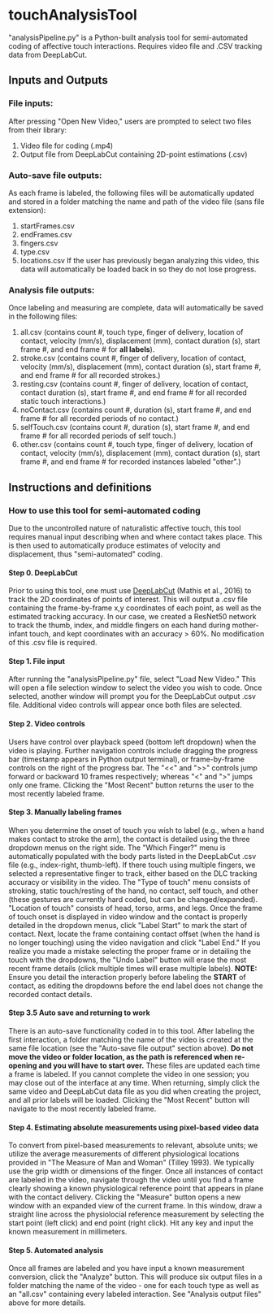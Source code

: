 # touchAnalysisTool
"analysisPipeline.py" is a Python-built analysis tool for semi-automated coding of affective touch interactions. Requires video file and .CSV tracking data from DeepLabCut.

## Inputs and Outputs

### File inputs: 
After pressing "Open New Video," users are prompted to select two files from their library:
1. Video file for coding (.mp4)
2. Output file from DeepLabCut containing 2D-point estimations (.csv)

### Auto-save file outputs: 
As each frame is labeled, the following files will be automatically updated and stored in a folder matching the name and path of the video file (sans file extension):
1. startFrames.csv
2. endFrames.csv
3. fingers.csv
4. type.csv
5. locations.csv
If the user has previously began analyzing this video, this data will automatically be loaded back in so they do not lose progress.

### Analysis file outputs:
Once labeling and measuring are complete, data will automatically be saved in the following files: 
1. all.csv (contains count #, touch type, finger of delivery,	location of contact, velocity (mm/s),	displacement (mm),	contact duration (s),	start frame #, and	end frame # for **all labels**). 
2. stroke.csv (contains count #, finger of delivery,	location of contact, velocity (mm/s),	displacement (mm),	contact duration (s),	start frame #, and	end frame # for all recorded strokes.)
3. resting.csv (contains count #, finger of delivery,	location of contact, contact duration (s),	start frame #, and	end frame # for all recorded static touch interactions.)
4. noContact.csv (contains count #, duration (s),	start frame #, and	end frame # for all recorded periods of no contact.)
5. selfTouch.csv (contains count #, duration (s),	start frame #, and	end frame # for all recorded periods of self touch.)
6. other.csv (contains count #, touch type, finger of delivery,	location of contact, velocity (mm/s),	displacement (mm),	contact duration (s),	start frame #, and	end frame # for recorded instances labeled "other".)

## Instructions and definitions

### How to use this tool for semi-automated coding
Due to the uncontrolled nature of naturalistic affective touch, this tool requires manual input describing when and where contact takes place. This is then used to automatically produce estimates of velocity and displacement, thus "semi-automated" coding. 
#### Step 0. **DeepLabCut**
Prior to using this tool, one must use [DeepLabCut]([url](https://deeplabcut.github.io/DeepLabCut/README.html)) (Mathis et al., 2016) to track the 2D coordinates of points of interest. This will output a .csv file containing the frame-by-frame x,y coordinates of each point, as well as the estimated tracking accuracy. In our case, we created a ResNet50 network to track the thumb, index, and middle fingers on each hand during mother-infant touch, and kept coordinates with an accuracy > 60%. No modification of this .csv file is required.
#### Step 1. **File input**
After running the "analysisPipeline.py" file, select "Load New Video." This will open a file selection window to select the video you wish to code. Once selected, another window will prompt you for the DeepLabCut output .csv file. Additional video controls will appear once both files are selected. 
#### Step 2. **Video controls**
Users have control over playback speed (bottom left dropdown) when the video is playing. Further navigation controls include dragging the progress bar (timestamp appears in Python output terminal), or frame-by-frame controls on the right of the progress bar. The "<<" and ">>" controls jump forward or backward 10 frames respectively; whereas "<" and ">" jumps only one frame. Clicking the "Most Recent" button returns the user to the most recently labeled frame.
#### Step 3. **Manually labeling frames**
When you determine the onset of touch you wish to label (e.g., when a hand makes contact to stroke the arm), the contact is detailed using the three dropdown menus on the right side. The "Which Finger?" menu is automatically populated with the body parts listed in the DeepLabCut .csv file (e.g., index-right, thumb-left). If there touch using multiple fingers, we selected a representative finger to track, either based on the DLC tracking accuracy or visibility in the video. The "Type of touch" menu consists of stroking, static touch/resting of the hand, no contact, self touch, and other (these gestures are currently hard coded, but can be changed/expanded). "Location of touch" consists of head, torso, arms, and legs.
Once the frame of touch onset is displayed in video window and the contact is properly detailed in the dropdown menus, click "Label Start" to mark the start of contact. Next, locate the frame containing contact offset (when the hand is no longer touching) using the video navigation and click "Label End." If you realize you made a mistake selecting the proper frame or in detailing the touch with the dropdowns, the "Undo Label" button will erase the most recent frame details (click multiple times will erase multiple labels).
**NOTE:** Ensure you detail the interaction properly before labeling the **START** of contact, as editing the dropdowns before the end label does not change the recorded contact details.
#### Step 3.5 **Auto save and returning to work**
There is an auto-save functionality coded in to this tool. After labeling the first interaction, a folder matching the name of the video is created at the same file location (see the "Auto-save file output" section above). **Do not move the video or folder location, as the path is referenced when re-opening and you will have to start over.** These files are updated each time a frame is labeled. If you cannot complete the video in one session; you may close out of the interface at any time.
When returning, simply click the same video and DeepLabCut data file as you did when creating the project, and all prior labels will be loaded. Clicking the "Most Recent" button will navigate to the most recently labeled frame. 
#### Step 4. **Estimating absolute measurements using pixel-based video data** 
To convert from pixel-based measurements to relevant, absolute units; we utilize the average measurements of different physiological locations provided in "The Measure of Man and Woman" (Tilley 1993). We typically use the grip width or dimensions of the finger.
Once all instances of contact are labeled in the video, navigate through the video until you find a frame clearly showing a known physiological reference point that appears in plane with the contact delivery. Clicking the "Measure" button opens a new window with an expanded view of the current frame. In this window, draw a straight line across the physiolocial reference measurement by selecting the start point (left click) and end point (right click). Hit any key and input the known measurement in millimeters.
#### Step 5. **Automated analysis**
Once all frames are labeled and you have input a known measurement conversion, click the "Analyze" button. This will produce six output files in a folder matching the name of the video - one for each touch type as well as an "all.csv" containing every labeled interaction. See "Analysis output files" above for more details. 
